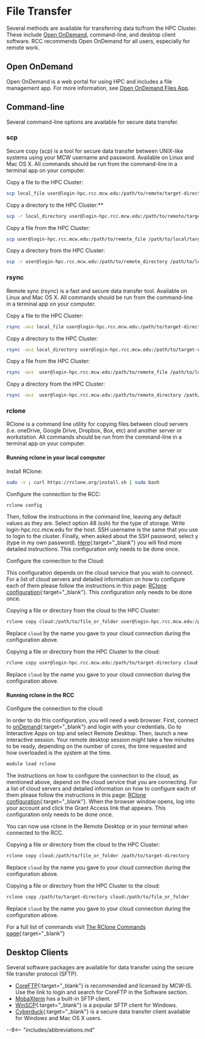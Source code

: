 # File Transfer

Several methods are available for transferring data to/from the HPC Cluster. These include [Open OnDemand](../cluster/access/ondemand.md), command-line, and desktop client software. RCC recommends Open OnDemand for all users, especially for remote work.

## Open OnDemand

Open OnDemand is a web portal for using HPC and includes a file management app. For more information, see [Open OnDemand Files App](../cluster/access/ondemand.md#file-management).

## Command-line

Several command-line options are available for secure data transfer.

### scp

Secure copy (scp) is a tool for secure data transfer between UNIX-like systems using your MCW username and password. Available on Linux and Mac OS X. All commands should be run from the command-line in a terminal app on your computer.

Copy a file to the HPC Cluster:

```bash
scp local_file user@login-hpc.rcc.mcw.edu:/path/to/remote/target-directory
```

Copy a directory to the HPC Cluster:**

```bash
scp -r local_directory user@login-hpc.rcc.mcw.edu:/path/to/remote/target-directory
```

Copy a file from the HPC Cluster:

```bash
scp user@login-hpc.rcc.mcw.edu:/path/to/remote_file /path/to/local/target-directory
```

Copy a directory from the HPC Cluster:

```bash
scp -r user@login-hpc.rcc.mcw.edu:/path/to/remote_directory /path/to/local/target-directory
```

### rsync

Remote sync (rsync) is a fast and secure data transfer tool. Available on Linux and Mac OS X. All commands should be run from the command-line in a terminal app on your computer.

Copy a file to the HPC Cluster:

```bash
rsync -avz local_file user@login-hpc.rcc.mcw.edu:/path/to/target-directory
```

Copy a directory to the HPC Cluster:

```bash
rsync -avz local_directory user@login-hpc.rcc.mcw.edu:/path/to/target-directory
```

Copy a file from the HPC Cluster:

```bash
rsync -avz  user@login-hpc.rcc.mcw.edu:/path/to/remote_file /path/to/local/target-directory
```

Copy a directory from the HPC Cluster:

```bash
rsync -avz  user@login-hpc.rcc.mcw.edu:/path/to/remote_directory /path/to/local/target-directory
```

### rclone

RClone is a command line utility for copying files between cloud servers (i.e. oneDrive, Google Drive, Dropbox, Box, etc) and another server or workstation. All commands should be run from the command-line in a terminal app on your computer.

#### Running rclone in your local computer

Install RClone:

```bash
sudo -v ; curl https://rclone.org/install.sh | sudo bash
```

Configure the connection to the RCC:

```bash
rclone config
```

Then, follow the instructions in the command line, leaving any default values as they are. Select option 48 (ssh) for the type of storage. Write login-hpc.rcc.mcw.edu for the host. SSH username is the same that you use to login to the cluster. Finally, when asked about the SSH password, select y (type in my own password). [Here](https://rclone.org/sftp/){:target="_blank"} you will find more detailed instructions. This configuration only needs to be done once.

Configure the connection to the Cloud:

This configuration depends on the cloud service that you wish to connect. For a list of cloud servers and detailed information on how to configure each of them please follow the instructions in this page: [RClone configuration](https://rclone.org/docs/){:target="_blank"}. This configuration only needs to be done once.

Copying a file or directory from the cloud to the HPC Cluster:

```bash
rclone copy cloud:/path/to/file_or_folder user@login-hpc.rcc.mcw.edu:/path/to/target-directory
```

Replace ```cloud``` by the name you gave to your cloud connection during the configuration above.

Copying a file or directory from the HPC Cluster to the cloud:

```bash
rclone copy user@login-hpc.rcc.mcw.edu:/path/to/target-directory cloud:/path/to/file_or_folder
```

Replace ```cloud``` by the name you gave to your cloud connection during the configuration above.

#### Running rclone in the RCC

Configure the connection to the cloud:

In order to do this configuration, you will need a web browser. First, connect to [onDemand](https://ondemand.rcc.mcw.edu/){:target="_blank"} and login with your credentials. Go to Interactive Apps on top and select Remote Desktop. Then, launch a new interactive session. Your remote desktop session might take a few minutes to be ready, depending on the number of cores, the time requested and how overloaded is the system at the time.

```bash
module load rclone
```

The instructions on how to configure the connection to the cloud, as mentioned above, depend on the cloud service that you are connecting. For a list of cloud servers and detailed information on how to configure each of them please follow the instructions in this page: [RClone configuration](https://rclone.org/docs/){:target="_blank"}. When the browser window opens, log into your account and click the Grant Access link that appears. This configuration only needs to be done once.

You can now use rclone in the Remote Desktop or in your terminal when connected to the RCC.

Copying a file or directory from the cloud to the HPC Cluster:

```bash
rclone copy cloud:/path/to/file_or_folder /path/to/target-directory
```

Replace ```cloud``` by the name you gave to your cloud connection during the configuration above.

Copying a file or directory from the HPC Cluster to the cloud:

```bash
rclone copy /path/to/target-directory cloud:/path/to/file_or_folder
```

Replace ```cloud``` by the name you gave to your cloud connection during the configuration above.

For a full list of commands visit [The RClone Commands page](https://rclone.org/commands/){:target="_blank"}

## Desktop Clients

Several software packages are available for data transfer using the secure file transfer protocol (SFTP).

- [CoreFTP](https://servicedesk.mcw.edu/){:target="_blank"} is recommended and licensed by MCW-IS. Use the link to login and search for CoreFTP in the Software section.
- [MobaXterm](../cluster/access/mobaxterm.md#file-transfer) has a built-in SFTP client.
- [WinSCP](https://winscp.net/eng/index.php){:target="_blank"} is a popular SFTP client for Windows.
- [Cyberduck](https://cyberduck.io/){:target="_blank"} is a secure data transfer client available for Windows and Mac OS X users.

--8<-- "includes/abbreviations.md"
